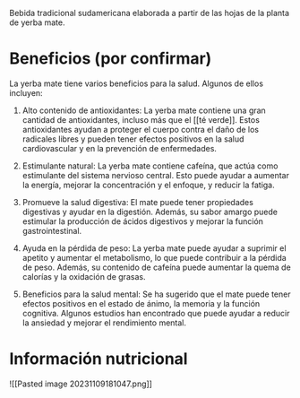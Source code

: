 Bebida tradicional sudamericana elaborada a partir de las hojas de la planta de yerba mate.

# Beneficios (por confirmar)

La yerba mate tiene varios beneficios para la salud. Algunos de ellos incluyen:

1. Alto contenido de antioxidantes: La yerba mate contiene una gran cantidad de antioxidantes, incluso más que el [[té verde]]. Estos antioxidantes ayudan a proteger el cuerpo contra el daño de los radicales libres y pueden tener efectos positivos en la salud cardiovascular y en la prevención de enfermedades.
    
2. Estimulante natural: La yerba mate contiene cafeína, que actúa como estimulante del sistema nervioso central. Esto puede ayudar a aumentar la energía, mejorar la concentración y el enfoque, y reducir la fatiga.
    
3. Promueve la salud digestiva: El mate puede tener propiedades digestivas y ayudar en la digestión. Además, su sabor amargo puede estimular la producción de ácidos digestivos y mejorar la función gastrointestinal.
    
4. Ayuda en la pérdida de peso: La yerba mate puede ayudar a suprimir el apetito y aumentar el metabolismo, lo que puede contribuir a la pérdida de peso. Además, su contenido de cafeína puede aumentar la quema de calorías y la oxidación de grasas.
    
5. Beneficios para la salud mental: Se ha sugerido que el mate puede tener efectos positivos en el estado de ánimo, la memoria y la función cognitiva. Algunos estudios han encontrado que puede ayudar a reducir la ansiedad y mejorar el rendimiento mental.

# Información nutricional

![[Pasted image 20231109181047.png]]
